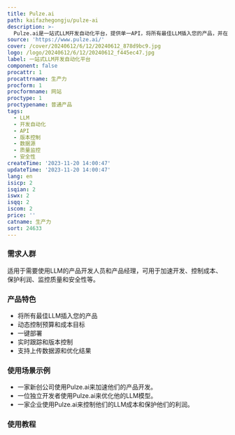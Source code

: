 ```yaml
---
title: Pulze.ai
path: kaifazhegongju/pulze-ai
description: >-
  Pulze.ai是一站式LLM开发自动化平台，提供单一API，将所有最佳LLM插入您的产品，并在几分钟内简化您的LLM功能开发。Pulze.ai的API遵循LLMOps最佳实践，并使您的团队轻松使用。Pulze.ai允许您一次测试所有最佳模型，以加速开发。您可以在Pulze.ai内动态控制预算和成本目标，并在扩展时保护您的利润。Pulze.ai还提供企业级安全性，以管理所有用户数据的数据隐私和安全性。Pulze.ai提供了多个功能点，如上传数据源、优化结果、一键部署、实时跟踪和版本控制等。
source: 'https://www.pulze.ai/'
cover: /cover/20240612/6/12/20240612_878d9bc9.jpg
logo: /logo/20240612/6/12/20240612_f445ec47.jpg
label: 一站式LLM开发自动化平台
component: false
procattr: 1
procattrname: 生产力
procform: 1
procformname: 网站
proctype: 1
proctypename: 普通产品
tags:
  - LLM
  - 开发自动化
  - API
  - 版本控制
  - 数据源
  - 质量监控
  - 安全性
createTime: '2023-11-20 14:00:47'
updateTime: '2023-11-20 14:00:47'
lang: en
isicp: 2
isqian: 2
iswx: 2
isqq: 2
iscom: 2
price: ''
catname: 生产力
sort: 24633
---
```




### 需求人群
适用于需要使用LLM的产品开发人员和产品经理，可用于加速开发、控制成本、保护利润、监控质量和安全性等。

### 产品特色
- 将所有最佳LLM插入您的产品
- 动态控制预算和成本目标
- 一键部署
- 实时跟踪和版本控制
- 支持上传数据源和优化结果

### 使用场景示例
- 一家新创公司使用Pulze.ai来加速他们的产品开发。
- 一位独立开发者使用Pulze.ai来优化他的LLM模型。
- 一家企业使用Pulze.ai来控制他们的LLM成本和保护他们的利润。

### 使用教程


  
